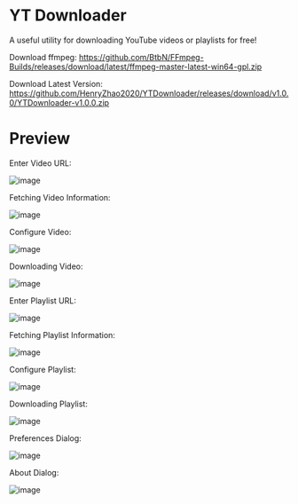 # YT Downloader

A useful utility for downloading YouTube videos or playlists for free!

Download ffmpeg: https://github.com/BtbN/FFmpeg-Builds/releases/download/latest/ffmpeg-master-latest-win64-gpl.zip

Download Latest Version: https://github.com/HenryZhao2020/YTDownloader/releases/download/v1.0.0/YTDownloader-v1.0.0.zip


# Preview

Enter Video URL:

![image](https://github.com/HenryZhao2020/YTDownloader/assets/75873192/72687c44-25a9-4863-a9ab-1eede6af8937)


Fetching Video Information:

![image](https://github.com/HenryZhao2020/YTDownloader/assets/75873192/b58c807f-c882-4d5d-bead-3c592974d63a)


Configure Video:

![image](https://github.com/HenryZhao2020/YTDownloader/assets/75873192/530b7980-ce8f-4207-a5a0-f2c019285927)


Downloading Video:

![image](https://github.com/HenryZhao2020/YTDownloader/assets/75873192/7ee3a83f-e4f6-4955-8345-0f0dd148e420)


Enter Playlist URL:

![image](https://github.com/HenryZhao2020/YTDownloader/assets/75873192/42f6dbc6-ad23-44c1-9d67-29da8d46518a)


Fetching Playlist Information:

![image](https://github.com/HenryZhao2020/YTDownloader/assets/75873192/66432de7-9ced-4774-ac14-66ad3c3206ef)


Configure Playlist:

![image](https://github.com/HenryZhao2020/YTDownloader/assets/75873192/1e461ee7-f443-4b6d-88df-986111ef73e4)


Downloading Playlist:

![image](https://github.com/HenryZhao2020/YTDownloader/assets/75873192/4303f4e2-ebc0-4a4d-add5-c661a7d16543)


Preferences Dialog:

![image](https://github.com/HenryZhao2020/YTDownloader/assets/75873192/2cdde687-9995-452f-b1e8-6cb9332177be)


About Dialog:

![image](https://github.com/HenryZhao2020/YTDownloader/assets/75873192/0ab09edf-a11d-47a1-9b6b-3b1782577704)
